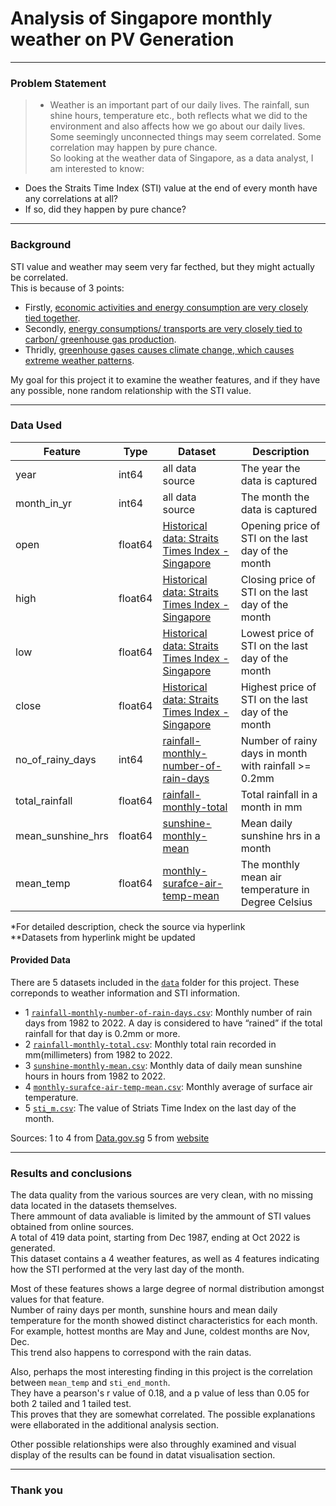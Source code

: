 # Analysis of Singapore monthly weather on PV Generation

---

### Problem Statement

> * Weather is an important part of our daily lives. The rainfall, sun shine hours, temperature etc., both reflects what we did to the environment and also affects how we go about our daily lives. Some seemingly unconnected things may seem correlated. Some correlation may happen by pure chance.  
So looking at the weather data of Singapore, as a data analyst, I am interested to know:  
- Does the Straits Time Index (STI) value at the end of every month have any correlations at all?  
- If so, did they happen by pure chance?  

---

### Background

STI value and weather may seem very far fecthed, but they might actually be correlated.  
This is because of 3 points:  
 - Firstly, [economic activities and energy consumption are very closely tied together](https://www.ncbi.nlm.nih.gov/pmc/articles/PMC9328951/).  
 - Secondly, [energy consumptions/ transports are very closely tied to carbon/ greenhouse gas production](https://www.epa.gov/ghgemissions/sources-greenhouse-gas-emissions#:~:text=Human%20activities%20are%20responsible%20for,over%20the%20last%20150%20years.&text=The%20largest%20source%20of%20greenhouse,electricity%2C%20heat%2C%20and%20transportation.).  
 - Thridly, [greenhouse gases causes climate change, which causes extreme weather patterns](https://earthjustice.org/features/how-climate-change-is-fueling-extreme-weather).  

My goal for this project it to examine the weather features, and if they have any possible, none random relationship with the STI value.  


---

### Data Used

|Feature|Type|Dataset|Description|
|---|---|---|---|
|year|int64|all data source|The year the data is captured|
|month_in_yr|int64|all data source|The month the data is captured|
|open|float64|[Historical data: Straits Times Index - Singapore](https://stooq.com/q/d/?s=%5Esti&c=0&d1=19821228&d2=20230130&l=11&i=m)|Opening price of STI on the last day of the month
|high|float64|[Historical data: Straits Times Index - Singapore](https://stooq.com/q/d/?s=%5Esti&c=0&d1=19821228&d2=20230130&l=11&i=m)|Closing price of STI on the last day of the month
|low|float64|[Historical data: Straits Times Index - Singapore](https://stooq.com/q/d/?s=%5Esti&c=0&d1=19821228&d2=20230130&l=11&i=m)|Lowest price of STI on the last day of the month
|close|float64|[Historical data: Straits Times Index - Singapore](https://stooq.com/q/d/?s=%5Esti&c=0&d1=19821228&d2=20230130&l=11&i=m)|Highest price of STI on the last day of the month
|no_of_rainy_days|int64|[rainfall-monthly-number-of-rain-days](https://data.gov.sg/dataset/rainfall-monthly-number-of-rain-days)|Number of rainy days in month with rainfall >= 0.2mm|
|total_rainfall|float64|[rainfall-monthly-total](https://data.gov.sg/dataset/rainfall-monthly-total)|Total rainfall in a month in mm| 
|mean_sunshine_hrs|float64|[sunshine-monthly-mean](https://data.gov.sg/dataset/sunshine-duration-monthly-mean-daily-duration)|Mean daily sunshine hrs in a month|
|mean_temp|float64|[monthly-surafce-air-temp-mean](https://data.gov.sg/dataset/surface-air-temperature-monthly-mean)|The monthly mean air temperature in Degree Celsius|
  
    
*For detailed description, check the source via hyperlink  
**Datasets from hyperlink might be updated  

#### Provided Data

There are 5 datasets included in the [`data`](./data/) folder for this project. These correponds to weather information and STI information. 

* 1 [`rainfall-monthly-number-of-rain-days.csv`](./data/rainfall-monthly-number-of-rain-days.csv): Monthly number of rain days from 1982 to 2022. A day is considered to have “rained” if the total rainfall for that day is 0.2mm or more.
* 2 [`rainfall-monthly-total.csv`](./data/rainfall-monthly-total.csv): Monthly total rain recorded in mm(millimeters) from 1982 to 2022.
* 3 [`sunshine-monthly-mean.csv`](./data/sunshine-monthly-mean.csv): Monthly data of daily mean sunshine hours in hours from 1982 to 2022.
* 4 [`monthly-surafce-air-temp-mean.csv`](./data/monthly-surafce-air-temp-mean.csv): Monthly average of surface air temperature.
* 5 [`sti_m.csv`](./data/sti_m.csv): The value of Striats Time Index on the last day of the month. 

Sources:
1 to 4 from [Data.gov.sg](https://data.gov.sg/)
5 from [website](https://stooq.com/q/d/?s=%5Esti&c=0&d1=19821228&d2=20230130&l=11&i=m)

---

### Results and conclusions

The data quality from the various sources are very clean, with no missing data located in the datasets themselves.  
There ammount of data avaliable is limited by the ammount of STI values obtained from online sources.   
A total of 419 data point, starting from Dec 1987, ending at Oct 2022 is generated.  
This dataset contains a 4 weather features, as well as 4 features indicating how the STI performed at the very last day of the month.  

Most of these features shows a large degree of normal distribution amongst values for that feature.  
Number of rainy days per month, sunshine hours and mean daily temperature for the month showed distinct characteristics for each month.  
For example, hottest months are May and June, coldest months are Nov, Dec.   
This trend also happens to correspond with the rain datas.   


Also, perhaps the most interesting finding in this project is the correlation between `mean_temp` and `sti_end_month`.  
They have a pearson's r value of 0.18, and a p value of less than 0.05 for both 2 tailed and 1 tailed test.  
This proves that they are somewhat correlated. The possible explanations were ellaborated in the additional analysis section.

Other possible relationships were also throughly examined and visual display of the results can be found in datat visualisation section.  

---
### Thank you
